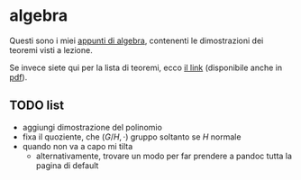 # algebra

Questi sono i miei [appunti di algebra](https://ph04.github.io/algebra/html/index.html), contenenti le dimostrazioni dei teoremi visti a lezione.

Se invece siete qui per la lista di teoremi, ecco [il link](https://ph04.github.io/algebra/html/everything.html) (disponibile anche in [pdf](https://raw.githubusercontent.com/ph04/algebra/main/everything.pdf)).

## TODO list

- aggiungi dimostrazione del polinomio
- fixa il quoziente, che $(G/H, \cdot)$ gruppo soltanto se $H$ normale
- quando non va a capo mi tilta
    - alternativamente, trovare un modo per far prendere a pandoc tutta la pagina di default


